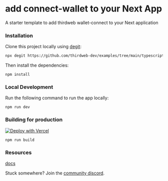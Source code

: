 # add connect-wallet to your Next App

A starter template to add thirdweb wallet-connect to your Next application

### Installation

Clone this project locally using [degit](https://npmjs.org/package/degit):

```bash
npx degit https://github.com/thirdweb-dev/examples/tree/main/typescript/add-connect-wallet
```

Then install the dependencies:

```
npm install
```


### Local Development



Run the following command to run the app locally:

```
npm run dev
```


### Building for production

[![Deploy with Vercel](https://vercel.com/button)](https://vercel.com/new/clone?repository-url=https%3A%2F%2Fgithub.com%2Fvercel%2Fnext.js%2Ftree%2Fcanary%2Fexamples%2Fhello-world)

```
npm run build
```

### Resources

[docs](https://docs.thirdeb.com/react)


Stuck somewhere? Join the [community discord](https://discord.gg/thirdweb).